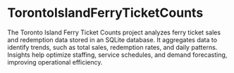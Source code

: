 # TorontoIslandFerryTicketCounts
The Toronto Island Ferry Ticket Counts project analyzes ferry ticket sales and redemption data stored in an SQLite database. It aggregates data to identify trends, such as total sales, redemption rates, and daily patterns. Insights help optimize staffing, service schedules, and demand forecasting, improving operational efficiency.
